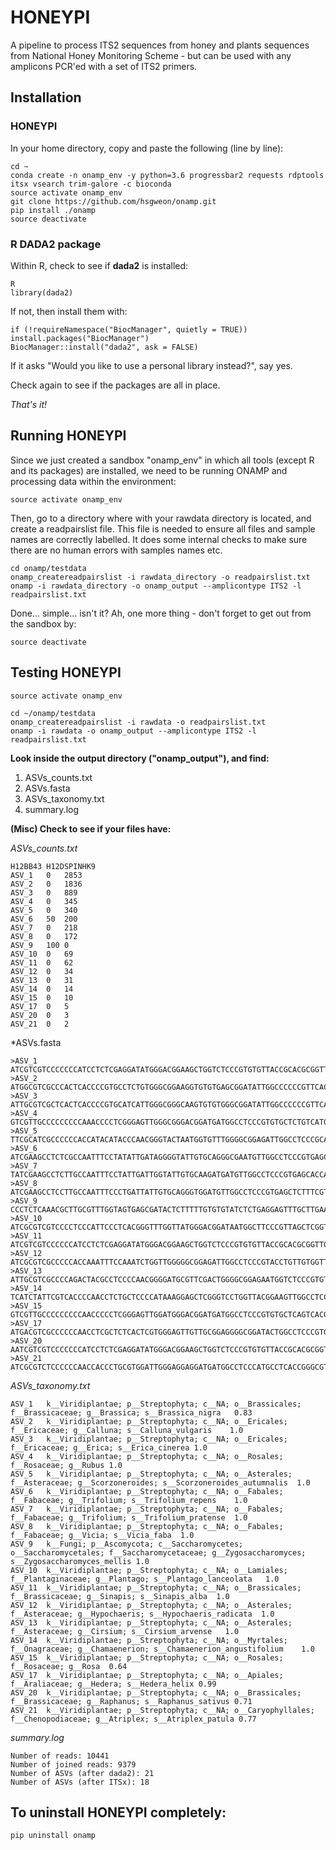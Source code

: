 # HONEYPI

A pipeline to process ITS2 sequences from honey and plants sequences from National Honey Monitoring Scheme - but can be used with any amplicons PCR'ed with a set of ITS2 primers.


## Installation

### HONEYPI

In your home directory, copy and paste the following (line by line):

```
cd ~
conda create -n onamp_env -y python=3.6 progressbar2 requests rdptools itsx vsearch trim-galore -c bioconda
source activate onamp_env
git clone https://github.com/hsgweon/onamp.git
pip install ./onamp
source deactivate
```

### R DADA2 package

Within R, check to see if **dada2** is installed:

```
R
library(dada2)
```

If not, then install them with:

```
if (!requireNamespace("BiocManager", quietly = TRUE)) install.packages("BiocManager")
BiocManager::install("dada2", ask = FALSE)
```
If it asks "Would you like to use a personal library instead?", say yes.

Check again to see if the packages are all in place.




*That's it!*


## Running HONEYPI

Since we just created a sandbox "onamp_env" in which all tools (except R and its packages) are installed, we need to be running ONAMP and processing data within the environment:

```
source activate onamp_env
```

Then, go to a directory where with your rawdata directory is located, and create a readpairslist file. This file is needed to ensure all files and sample names are correctly labelled. It does some internal checks to make sure there are no human errors with samples names etc. 

```
cd onamp/testdata
onamp_createreadpairslist -i rawdata_directory -o readpairslist.txt
onamp -i rawdata_directory -o onamp_output --amplicontype ITS2 -l readpairslist.txt
```

Done... simple... isn't it? Ah, one more thing - don't forget to get out from the sandbox by:

```
source deactivate
```


## Testing HONEYPI

```
source activate onamp_env

cd ~/onamp/testdata
onamp_createreadpairslist -i rawdata -o readpairslist.txt
onamp -i rawdata -o onamp_output --amplicontype ITS2 -l readpairslist.txt
```

**Look inside the output directory ("onamp_output"), and find:**

1. ASVs_counts.txt
2. ASVs.fasta
3. ASVs_taxonomy.txt
4. summary.log


**(Misc) Check to see if your files have:**


*ASVs_counts.txt*

```
H12BB43	H12DSPINHK9
ASV_1	0	2853
ASV_2	0	1836
ASV_3	0	889
ASV_4	0	345
ASV_5	0	340
ASV_6	50	200
ASV_7	0	218
ASV_8	0	172
ASV_9	100	0
ASV_10	0	69
ASV_11	0	62
ASV_12	0	34
ASV_13	0	31
ASV_14	0	14
ASV_15	0	10
ASV_17	0	5
ASV_20	0	3
ASV_21	0	2
```

*ASVs.fasta

```
>ASV_1
ATCGTCGTCCCCCCCATCCTCTCGAGGATATGGGACGGAAGCTGGTCTCCCGTGTGTTACCGCACGCGGTTGGCCAAAATCCGAGCTAAGGGCGCCAGGAGCGTCTCGACATGCGGTGGTGAATTCAAGCCTCGTAATATCGTCGGTCGTTCCGGTCCAAAAGCTCTCGATGACCCAAAGTCCTCA
>ASV_2
ATGGCGTCGCCCACTCACCCCGTGCCTCTGTGGGCGGAAGGTGTGTGAGCGGATATTGGCCCCCCGTTCACGTTCGTGCTCGGTCGGTCTAAAAGGAAAGTCCCCAACGACGGACATCACGGCGAGTGGTGGTTGCCAGACCGTCCCGACGCGTCGTGCATGCTGTTCTTTGTCGTTGGCCGGCTCATCGACCCCCGAGTACCGTCAGGTACTCGGTACCTCGA
>ASV_3
ATTGCGTCGCTCACTCACCCCGTGCATCATTGGGCGGGCAAGTGTGTGGGCGGATATTGGCCCCCCGTTCACATTTGTGCTCGGTCGGCCTAAAAAGAAGGTCCTTGATGACGGACATCACAACAAGTGGTGGTTGCTAAACCGTCGCGCCATGTTGTGCATTATACTCCGTCGTCGGTTGCCTCATTGACCCTTAAGTGCCATTGAACTTGGTACCTCAA
>ASV_4
GTCGTTGCCCCCCCCCAAACCCCTCGGGAGTTGGGCGGGACGGATGATGGCCTCCCGTGTGCTCTGTCATGCGGTTGGCATAAAAACAAGTCCTCGGCGACTAACGCCACGACAATCGGTGGTTGTCAAACCTCTGTTGCCTATCGTGTGCGCGTGTCGAGCGAGGGCTCAACAAACCATGTTGCATCGATTCGTCGATGCTTTCA
>ASV_5
TTCGCATCGCCCCCCACCATACATACCCAACGGGTACTAATGGTGTTTGGGGCGGAGATTGGCCTCCCGCACCTCTGATGCGGTTGGCCTAAAAATGAGTCCCCTTCAGCGGACACACGACTAGTGGTGGTTGAACAGACCCTCGTCCTTATCGTGTGTCGTGAGCTGCAAGGGAAACCCTCACCAAAGACCCTATTGCATTGTTTTTTGGACAATGCTTCGA
>ASV_6
ATCGAAGCCTCTCGCCAATTTCCTATATTGATAGGGGTATTGTGCAGGGCGAATGTTGGCCTCCCGTGAGCTTTATTGCCTCATGGTTGGTTGAAAATCGAGACCTTGGTAGGGTGTGCCATGATAGGTGGTGGCTGTGTTACGCACGAGACCAAGTAAGTCATGTGCTGCTCTATTGAATTTAGGCCTCTTTTACCCACATGCGTTTCGAAACGCTCGTG
>ASV_7
TATCGAAGCCTCTTGCCAATTTCCTATTGATTGGTATTGTGCAAGATGATGTTGGCCTCCCGTGAGCACCATCGCCTCATGGTTGGTTGAAAATCGAGACCTTGGTAGAGTGTGCCATGATAAATGGTGCATGTGTTAAGCACGAGACCAAACAATCATGTGCTGCTCTATTGAATTTAGCCTCTTTTACCCACATGCGTGTCTAAACGCTCGTG
>ASV_8
ATCGAAGCCTCCTTGCCAATTTCCCTGATTATTGTGCAGGGTGGATGTTGGCCTCCCGTGAGCTCTTTCGTCTCATGGTTGGTTGAAAATTGAGACCTTGGTAGGGTGTGCCATGATAGATGGTGGTTGTGTGACCCACGAGACCAATCATGCGCTGCTCTATTGAATTTGGCCTCCTTTACCCATATGCGTTTCCAAACGCTCGTG
>ASV_9
CCCTCTCAAACGCTTGCGTTTGGTAGTGAGCGATACTCTTTTTGTGTGTATCTCTGAGGAGTTTGCTTGAAAGTGGGAGGCCATAGGCGGAGCCTAGCTTGAGCGTGTGGTGGAGGAACTGTGCCGAGAGGTGCAGGGCCGCGCTGCAACGCCTGGCCACGAAAACGAAGTCGTATTAGGTTTTACCGACTCGGCGAAGGAAGTAGTGGACGGGGGGAAAAGAGCGGAGCTCTCTTTTTTGTTTTGTTTGTTGATGATACGACGAGCAAGAGCAGCAGAGCCTGGCTTGAGAGAATTCACAAA
>ASV_10
ATCGCGTCGTCCCCTCCCATTCCCTCACGGGTTTGGTTATGGGACGGATAATGGCTTCCCGTTAGCTCGGTTAGCCCAAAAAGGATCCCTCATCGACGGATGTCACAACCAGTGGTGGTTGAAAGATCATTGGTGCTGTTGTGCTTCACCCTGTCGCTTGCTAGGGCATCGTCATAAACTAACGGCGTGTAATGCGCCTTCGA
>ASV_11
ATCGTCGTCCCCCCATCCTCTCGAGGATATGGGACGGAAGCTGGTCTCCCGTGTGTTACCGCACGCGGTTGGCCAAAATCCGAGCTAAGGACGTTTTGGAGCGTCTCGACATGCGGTGGTGAATTGTAACCTCGTCATATTGTCGGTCGTTCCGGTTCAAAAGCTCTTGATGACCCAAAGTCCTCA
>ASV_12
ATCGCGTCGCCCCCACCAAATTTCCAAATCTGGTTGGGGGCGGAGATTGGCCTCCCGTACCTGTTGTGGTTGGCCTAAAAAGGAGTCCCCTTCGGTGGACACACGACTAGTGGTGGTTGAACAGACCCTCGTCTTTATTGTGTGTCATGAGCTGCTAGGGAGCCCTCATCAAAGACCCTTTGTATCGTTTTCGGACGGTGCTTCGA
>ASV_13
ATTGCGTCGCCCCAGACTACGCCTCCCCAACGGGGATGCGTTCGACTGGGGCGGAGAATGGTCTCCCGTGTCGTCGGCGTGGTTGGCCTAAAAAGGAGTCCCCTTCGGCGGACGCACGGCTAGTGGTGGTTGTTAAGGCCTTCGTATCGAGCCGTGTGTCGTTAGCCGCAAGGGAAGCACTCTTTAAAGACCCCAATGTGTCGTCTCGTGACGACGCTTCGA
>ASV_14
TCATCTATTCGTCACCCCAACCTCTGCTCCCCATAAAGGAGCTCGGGTCCTGGTTACGGAAGTTGGCCTCCCGTGGTCTCGAAGCGCGGCTGGCCTAAAATTGAGCATCGGGTTGGTGATCTCCGAGGCACGCGGTGGTTGTTCATTCTTACCTCGTGATGTTGCCCCGGGGCATCTTCCACAAGAAGCTCCACGACCCTAGATACATATCG
>ASV_15
GTCGTTGCCCCCCCCCAACCCCCTCGGGAGTTGGATGGGACGGATGATGGCCTCCCGTGTGCTCAGTCACGCGGTTGGCATAAATACCAAGTCCTCGGCGACCAACGCCACGACAATCGGTGGTTGTCAAACCTCGGTTTCCTGTCGTGCGCGCGTGTTGATCGAGTGCTTTCTTAAACAATGCGTGTCGATCCGTCGATGCTTACA
>ASV_17
ATGACGTCGCCCCCCAACCTCGCTCTCACTCGTGGGAGTTGTTGCGGAGGGGCGGATACTGGCCTCCCGTGCCTCATCGTATGGTTGGCCCAAATGTGAGTCCTTGGCGACGGACGTCACGACAAGTGGTGGTTGTAAAAAGCCCTCTTCTCCTGTCGTGCGGTGGCGCGTCGCCAGCAAGAACTCTCGTGACCCTGTTGTGCCGTTGTCAACGCGCACTCCGA
>ASV_20
AATCGTCGTCCCCCCCATCCTCTCGAGGATATGGGACGGAAGCTGGTCTCCCGTGTGTTACCGCACGCGGTTGGCCAAAATCCGAGCTAAGGATGCCAGGAGCGTCTTGACATGCGGTGGTGAATTCAATCTCCTCGTCATATCGTCGGTCGTTCCGGTCCAAAAGCTCTCGATGACCCAAAGTCCTCA
>ASV_21
ATCGCGTCTCCCCCCAACCACCCTGCGTGGATTGGGAGGAGGATGATGGCCTCCCATGCCTCACCGGGCGTGGATGGCCTAAATAAGGAGCCCCCGGTTACGAAGTGCCGCGGCGATTGGTGGAATACAAGGCCTAGCCTAGGACGAAATCGAAGTCGCGCACATCGTAGCTCTTGAGGACTCGCAGGACCCTAACTTGTTTGCCCCTAGGGGCGGCAAAACCG
```

*ASVs_taxonomy.txt*

```
ASV_1	k__Viridiplantae; p__Streptophyta; c__NA; o__Brassicales; f__Brassicaceae; g__Brassica; s__Brassica_nigra	0.83
ASV_2	k__Viridiplantae; p__Streptophyta; c__NA; o__Ericales; f__Ericaceae; g__Calluna; s__Calluna_vulgaris	1.0
ASV_3	k__Viridiplantae; p__Streptophyta; c__NA; o__Ericales; f__Ericaceae; g__Erica; s__Erica_cinerea	1.0
ASV_4	k__Viridiplantae; p__Streptophyta; c__NA; o__Rosales; f__Rosaceae; g__Rubus	1.0
ASV_5	k__Viridiplantae; p__Streptophyta; c__NA; o__Asterales; f__Asteraceae; g__Scorzoneroides; s__Scorzoneroides_autumnalis	1.0
ASV_6	k__Viridiplantae; p__Streptophyta; c__NA; o__Fabales; f__Fabaceae; g__Trifolium; s__Trifolium_repens	1.0
ASV_7	k__Viridiplantae; p__Streptophyta; c__NA; o__Fabales; f__Fabaceae; g__Trifolium; s__Trifolium_pratense	1.0
ASV_8	k__Viridiplantae; p__Streptophyta; c__NA; o__Fabales; f__Fabaceae; g__Vicia; s__Vicia_faba	1.0
ASV_9	k__Fungi; p__Ascomycota; c__Saccharomycetes; o__Saccharomycetales; f__Saccharomycetaceae; g__Zygosaccharomyces; s__Zygosaccharomyces_mellis	1.0
ASV_10	k__Viridiplantae; p__Streptophyta; c__NA; o__Lamiales; f__Plantaginaceae; g__Plantago; s__Plantago_lanceolata	1.0
ASV_11	k__Viridiplantae; p__Streptophyta; c__NA; o__Brassicales; f__Brassicaceae; g__Sinapis; s__Sinapis_alba	1.0
ASV_12	k__Viridiplantae; p__Streptophyta; c__NA; o__Asterales; f__Asteraceae; g__Hypochaeris; s__Hypochaeris_radicata	1.0
ASV_13	k__Viridiplantae; p__Streptophyta; c__NA; o__Asterales; f__Asteraceae; g__Cirsium; s__Cirsium_arvense	1.0
ASV_14	k__Viridiplantae; p__Streptophyta; c__NA; o__Myrtales; f__Onagraceae; g__Chamaenerion; s__Chamaenerion_angustifolium	1.0
ASV_15	k__Viridiplantae; p__Streptophyta; c__NA; o__Rosales; f__Rosaceae; g__Rosa	0.64
ASV_17	k__Viridiplantae; p__Streptophyta; c__NA; o__Apiales; f__Araliaceae; g__Hedera; s__Hedera_helix	0.99
ASV_20	k__Viridiplantae; p__Streptophyta; c__NA; o__Brassicales; f__Brassicaceae; g__Raphanus; s__Raphanus_sativus	0.71
ASV_21	k__Viridiplantae; p__Streptophyta; c__NA; o__Caryophyllales; f__Chenopodiaceae; g__Atriplex; s__Atriplex_patula	0.77
```

*summary.log*

```
Number of reads: 10441
Number of joined reads: 9379
Number of ASVs (after dada2): 21
Number of ASVs (after ITSx): 18
```



## To uninstall HONEYPI completely:

```
pip uninstall onamp
```
